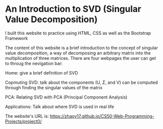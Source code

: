 # An Introduction to SVD (Singular Value Decomposition)

I built this website to practice using HTML, CSS as well as the Bootstrap Framework

The content of this website is a brief introduction to the concept of singular value decomposition, a way of decomposing an arbitrary matrix into the multiplication of three matrices. There are four webpages the user can get to throug the nevigation bar:

Home: give a brief definition of SVD

Copmuting SVD: talk about the components (U, $\Sigma$, and V) can be computed through finding the singular values of the matrix

PCA: Relating SVD with PCA (Principal Component Analysis)

Applications: Talk about where SVD is used in real life

The website's URL is: https://zhaoy17.github.io/CS50-Web-Programming-Projects/project0/
